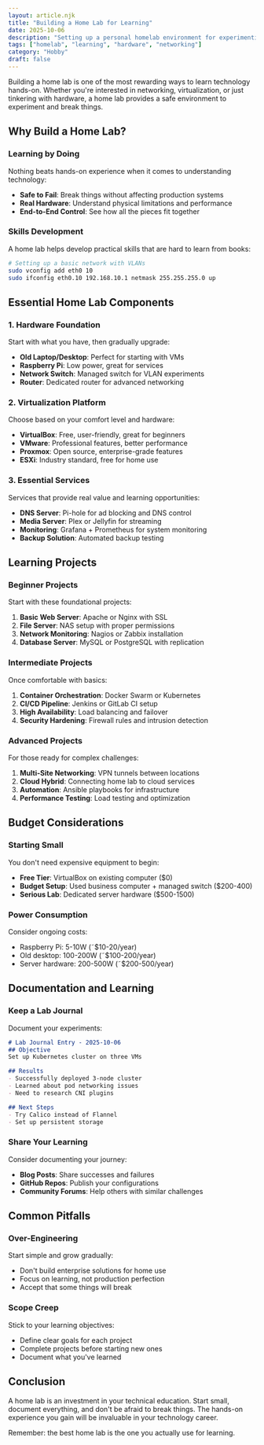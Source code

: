 ```yaml
---
layout: article.njk
title: "Building a Home Lab for Learning"
date: 2025-10-06
description: "Setting up a personal homelab environment for experimenting with technology and learning new skills."
tags: ["homelab", "learning", "hardware", "networking"]
category: "Hobby"
draft: false
---
```


Building a home lab is one of the most rewarding ways to learn technology hands-on. Whether you're interested in networking, virtualization, or just tinkering with hardware, a home lab provides a safe environment to experiment and break things.

## Why Build a Home Lab?

### Learning by Doing

Nothing beats hands-on experience when it comes to understanding technology:

- **Safe to Fail**: Break things without affecting production systems
- **Real Hardware**: Understand physical limitations and performance
- **End-to-End Control**: See how all the pieces fit together

### Skills Development

A home lab helps develop practical skills that are hard to learn from books:

```bash
# Setting up a basic network with VLANs
sudo vconfig add eth0 10
sudo ifconfig eth0.10 192.168.10.1 netmask 255.255.255.0 up
```

## Essential Home Lab Components

### 1. Hardware Foundation

Start with what you have, then gradually upgrade:

- **Old Laptop/Desktop**: Perfect for starting with VMs
- **Raspberry Pi**: Low power, great for services
- **Network Switch**: Managed switch for VLAN experiments
- **Router**: Dedicated router for advanced networking

### 2. Virtualization Platform

Choose based on your comfort level and hardware:

- **VirtualBox**: Free, user-friendly, great for beginners
- **VMware**: Professional features, better performance
- **Proxmox**: Open source, enterprise-grade features
- **ESXi**: Industry standard, free for home use

### 3. Essential Services

Services that provide real value and learning opportunities:

- **DNS Server**: Pi-hole for ad blocking and DNS control
- **Media Server**: Plex or Jellyfin for streaming
- **Monitoring**: Grafana + Prometheus for system monitoring
- **Backup Solution**: Automated backup testing

## Learning Projects

### Beginner Projects

Start with these foundational projects:

1. **Basic Web Server**: Apache or Nginx with SSL
2. **File Server**: NAS setup with proper permissions
3. **Network Monitoring**: Nagios or Zabbix installation
4. **Database Server**: MySQL or PostgreSQL with replication

### Intermediate Projects

Once comfortable with basics:

1. **Container Orchestration**: Docker Swarm or Kubernetes
2. **CI/CD Pipeline**: Jenkins or GitLab CI setup
3. **High Availability**: Load balancing and failover
4. **Security Hardening**: Firewall rules and intrusion detection

### Advanced Projects

For those ready for complex challenges:

1. **Multi-Site Networking**: VPN tunnels between locations
2. **Cloud Hybrid**: Connecting home lab to cloud services
3. **Automation**: Ansible playbooks for infrastructure
4. **Performance Testing**: Load testing and optimization

## Budget Considerations

### Starting Small

You don't need expensive equipment to begin:

- **Free Tier**: VirtualBox on existing computer ($0)
- **Budget Setup**: Used business computer + managed switch ($200-400)
- **Serious Lab**: Dedicated server hardware ($500-1500)

### Power Consumption

Consider ongoing costs:

- Raspberry Pi: 5-10W (˜$10-20/year)
- Old desktop: 100-200W (˜$100-200/year)
- Server hardware: 200-500W (˜$200-500/year)

## Documentation and Learning

### Keep a Lab Journal

Document your experiments:

```markdown
# Lab Journal Entry - 2025-10-06
## Objective
Set up Kubernetes cluster on three VMs

## Results
- Successfully deployed 3-node cluster
- Learned about pod networking issues
- Need to research CNI plugins

## Next Steps
- Try Calico instead of Flannel
- Set up persistent storage
```

### Share Your Learning

Consider documenting your journey:

- **Blog Posts**: Share successes and failures
- **GitHub Repos**: Publish your configurations
- **Community Forums**: Help others with similar challenges

## Common Pitfalls

### Over-Engineering

Start simple and grow gradually:

- Don't build enterprise solutions for home use
- Focus on learning, not production perfection
- Accept that some things will break

### Scope Creep

Stick to your learning objectives:

- Define clear goals for each project
- Complete projects before starting new ones
- Document what you've learned

## Conclusion

A home lab is an investment in your technical education. Start small, document everything, and don't be afraid to break things. The hands-on experience you gain will be invaluable in your technology career.

Remember: the best home lab is the one you actually use for learning.